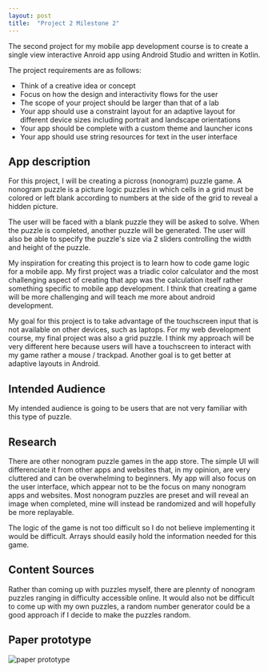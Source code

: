 ```yaml
---
layout: post
title:  "Project 2 Milestone 2"
---
```


The second project for my mobile app development course is to create a single view interactive Anroid app using Android Studio and written in Kotlin. 

The project requirements are as follows:
- Think of a creative idea or concept
- Focus on how the design and interactivity flows for the user
- The scope of your project should be larger than that of a lab
- Your app should use a constraint layout for an adaptive layout for different device sizes including portrait and landscape orientations
- Your app should be complete with a custom theme and launcher icons
- Your app should use string resources for text in the user interface

## App description
For this project, I will be creating a picross (nonogram) puzzle game. A nonogram puzzle is a picture logic puzzles in which cells in a grid must be colored or left blank according to numbers at the side of the grid to reveal a hidden picture.

The user will be faced with a blank puzzle they will be asked to solve. When the puzzle is completed, another puzzle will be generated. The user will also be able to specify the puzzle's size via 2 sliders controlling the width and height of the puzzle.

My inspiration for creating this project is to learn how to code game logic for a mobile app. My first project was a triadic color calculator and the most challenging aspect of creating that app was the calculation itself rather something specific to mobile app development. I think that creating a game will be more challenging and will teach me more about android development. 

My goal for this project is to take advantage of the touchscreen input that is not available on other devices, such as laptops. For my web development course, my final project was also a grid puzzle. I think my approach will be very different here because users will have a touchscreen to interact with my game rather a mouse / trackpad. Another goal is to get better at adaptive layouts in Android.

## Intended Audience
My intended audience is going to be users that are not very familiar with this type of puzzle. 

## Research
There are other nonogram puzzle games in the app store. The simple UI will differenciate it from other apps and websites that, in my opinion, are very cluttered and can be overwhelming to beginners. My app will also focus on the user interface, which appear not to be the focus on many nonogram apps and websites. Most nonogram puzzles are preset and will reveal an image when completed, mine will instead be randomized and will hopefully be more replayable.

The logic of the game is not too difficult so I do not believe implementing it would be difficult. Arrays should easily hold the information needed for this game.

## Content Sources
Rather than coming up with puzzles myself, there are plennty of nonogram puzzles ranging in difficulty accessible online. It would also not be difficult to come up with my own puzzles, a random number generator could be a good approach if I decide to make the puzzles random. 

## Paper prototype
![paper prototype](../img/../_site/img/project2paperprototype.png)